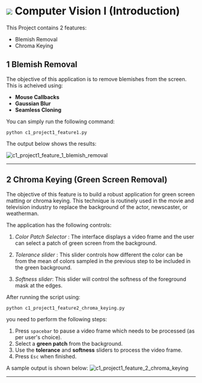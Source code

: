 # <img src = "https://opencv.org/wp-content/uploads/2021/06/OpenCV_logo_black_.png">  Computer Vision I (Introduction)

This Project contains 2 features:

* Blemish Removal
* Chroma Keying



## 1 Blemish Removal

The objective of this application is to remove blemishes from the screen. This is acheived using:

* **Mouse Callbacks**
* **Gaussian Blur**
* **Seamless Cloning**

You can simply run the following command:

`python c1_project1_feature1.py`

The output below shows the results:


![c1_project1_feature_1_blemish_removal](https://github.com/Kunaldawn7/Projects-OpenCV-Courses/assets/47062478/3d470cd8-de9c-469e-a30b-bd32014e479d)

---



## 2 Chroma Keying (Green Screen Removal)

The objective of this feature is to build a robust application for green screen matting or chroma keying. This technique is routinely used in the movie and television industry to replace the background of the actor, newscaster, or weatherman.

The application has the following controls:

1. *Color Patch Selector* : The interface displays a video frame and the user can select a patch of green screen from the background. 

2. *Tolerance slider* : This slider controls how different the color can be from the mean of colors sampled in the previous step to be included in the green background.

3. *Softness slider*: This slider will control the softness of the foreground mask at the edges.

   

After running the script using:

`python c1_project1_feature2_chroma_keying.py`

you need to perform the following steps:

1. Press `spacebar` to pause a video frame which needs to be processed (as per user's choice).
2. Select a **green patch** from the background.
3. Use the **tolerance** and **softness** sliders to process the video frame.
4. Press `Esc` when finished.

A sample output is shown below:
![c1_project1_feature_2_chroma_keying](https://github.com/Kunaldawn7/Projects-OpenCV-Courses/assets/47062478/b4b4e036-ba58-4960-a7d9-9ed7b9e84744)


---

